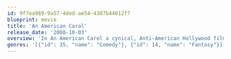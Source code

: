 ```yaml
---
id: 9f7ea989-9a57-4ded-ae54-4387b44012f7
blueprint: movie
title: 'An American Carol'
release_date: '2008-10-03'
overview: 'In An American Carol a cynical, Anti-American Hollywood filmmaker sets out on a crusade to abolish the 4th of July holiday. He is visited by three spirits who take him on a hilarious journey in an attempt to show him the true meaning of America.'
genres: '[{"id": 35, "name": "Comedy"}, {"id": 14, "name": "Fantasy"}]'
---
```

